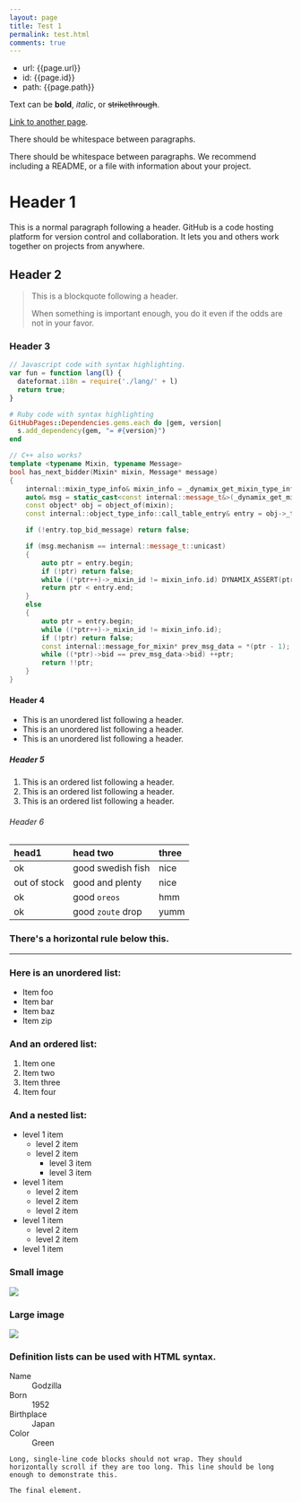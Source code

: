 ```yaml
---
layout: page
title: Test 1
permalink: test.html
comments: true
---
```


* url: {{page.url}}
* id: {{page.id}}
* path: {{page.path}}

Text can be **bold**, _italic_, or ~~strikethrough~~.

[Link to another page](about).

There should be whitespace between paragraphs.

There should be whitespace between paragraphs. We recommend including a README, or a file with information about your project.

# [](#header-1)Header 1

This is a normal paragraph following a header. GitHub is a code hosting platform for version control and collaboration. It lets you and others work together on projects from anywhere.

## [](#header-2)Header 2

> This is a blockquote following a header.
>
> When something is important enough, you do it even if the odds are not in your favor.

### [](#header-3)Header 3

```js
// Javascript code with syntax highlighting.
var fun = function lang(l) {
  dateformat.i18n = require('./lang/' + l)
  return true;
}
```

```ruby
# Ruby code with syntax highlighting
GitHubPages::Dependencies.gems.each do |gem, version|
  s.add_dependency(gem, "= #{version}")
end
```

```c++
// C++ also works?
template <typename Mixin, typename Message>
bool has_next_bidder(Mixin* mixin, Message* message)
{
    internal::mixin_type_info& mixin_info = _dynamix_get_mixin_type_info(mixin);
    auto& msg = static_cast<const internal::message_t&>(_dynamix_get_mixin_feature_fast(message));
    const object* obj = object_of(mixin);
    const internal::object_type_info::call_table_entry& entry = obj->_type_info->_call_table[msg.id];

    if (!entry.top_bid_message) return false;

    if (msg.mechanism == internal::message_t::unicast)
    {
        auto ptr = entry.begin;
        if (!ptr) return false;
        while ((*ptr++)->_mixin_id != mixin_info.id) DYNAMIX_ASSERT(ptr < entry.end);
        return ptr < entry.end;
    }
    else
    {
        auto ptr = entry.begin;
        while ((*ptr++)->_mixin_id != mixin_info.id);
        if (!ptr) return false;
        const internal::message_for_mixin* prev_msg_data = *(ptr - 1);
        while ((*ptr)->bid == prev_msg_data->bid) ++ptr;
        return !!ptr;
    }
}
```

#### [](#header-4)Header 4

*   This is an unordered list following a header.
*   This is an unordered list following a header.
*   This is an unordered list following a header.

##### [](#header-5)Header 5

1.  This is an ordered list following a header.
2.  This is an ordered list following a header.
3.  This is an ordered list following a header.

###### [](#header-6)Header 6

| head1        | head two          | three |
|:-------------|:------------------|:------|
| ok           | good swedish fish | nice  |
| out of stock | good and plenty   | nice  |
| ok           | good `oreos`      | hmm   |
| ok           | good `zoute` drop | yumm  |

### There's a horizontal rule below this.

* * *

### Here is an unordered list:

*   Item foo
*   Item bar
*   Item baz
*   Item zip

### And an ordered list:

1.  Item one
1.  Item two
1.  Item three
1.  Item four

### And a nested list:

- level 1 item
  - level 2 item
  - level 2 item
    - level 3 item
    - level 3 item
- level 1 item
  - level 2 item
  - level 2 item
  - level 2 item
- level 1 item
  - level 2 item
  - level 2 item
- level 1 item

### Small image

![](https://assets-cdn.github.com/images/icons/emoji/octocat.png)

### Large image

![](https://guides.github.com/activities/hello-world/branching.png)


### Definition lists can be used with HTML syntax.

<dl>
<dt>Name</dt>
<dd>Godzilla</dd>
<dt>Born</dt>
<dd>1952</dd>
<dt>Birthplace</dt>
<dd>Japan</dd>
<dt>Color</dt>
<dd>Green</dd>
</dl>

```
Long, single-line code blocks should not wrap. They should horizontally scroll if they are too long. This line should be long enough to demonstrate this.
```

```
The final element.
```
